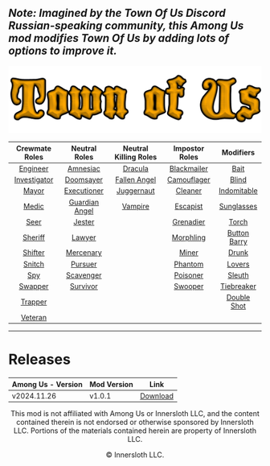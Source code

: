 ## *Note: Imagined by the Town Of Us Discord Russian-speaking community, this Among Us mod modifies Town Of Us by adding lots of options to improve it.*

![LOGO](./Images/TOU-logo.png)

| **Crewmate Roles**            | **Neutral Roles**                 | **Neutral Killing Roles**                | **Impostor Roles**                | **Modifiers**                 |
|:-----------------------------:|:---------------------------------:|:----------------------------------------:|:---------------------------------:|:-----------------------------:|
| [Engineer](#engineer)         | [Amnesiac](#amnesiac)             | [Dracula](#dracula)                      | [Blackmailer](#blackmailer)       | [Bait](#bait)                 |
| [Investigator](#investigator) | [Doomsayer](#doomsayer)           | [Fallen Angel](#fallen-angel)            | [Camouflager](#camouflager)       | [Blind](#blind)               |
| [Mayor](#mayor)               | [Executioner](#executioner)       | [Juggernaut](#juggernaut)                | [Cleaner](#cleaner)               | [Indomitable](#indomitable)   |
| [Medic](#medic)               | [Guardian Angel](#guardian-angel) | [Vampire](#vampire)                      | [Escapist](#escapist)             | [Sunglasses](#sunglasses)     |
| [Seer](#seer)                 | [Jester](#jester)                 |                                          | [Grenadier](#grenadier)           | [Torch](#torch)               |
| [Sheriff](#sheriff)           | [Lawyer](#lawyer)                 |                                          | [Morphling](#morphling)           | [Button Barry](#button-barry) |
| [Shifter](#shifter)           | [Mercenary](#mercenary)           |                                          | [Miner](#miner)                   | [Drunk](#drunk)               |
| [Snitch](#snitch)             | [Pursuer](#pursuer)               |                                          | [Phantom](#phantom)               | [Lovers](#lovers)             |
| [Spy](#spy)                   | [Scavenger](#scavenger)           |                                          | [Poisoner](#poisoner)             | [Sleuth](#sleuth)             |
| [Swapper](#swapper)           | [Survivor](#survivor)             |                                          | [Swooper](#swooper)               | [Tiebreaker](#tiebreaker)     |
| [Trapper](#trapper)           |                                   |                                          |                                   | [Double Shot](#double-shot)   |
| [Veteran](#veteran)           |                                   |                                          |                                   |                               |
-----------------------

# Releases
| Among Us - Version| Mod Version | Link |
|----------|-------------|-----------------|
| v2024.11.26 | v1.0.1 | [Download](https://github.com/NesTT17/Town-Of-Us-Edited/releases/tag/v1.0.1) |

<p align="center">This mod is not affiliated with Among Us or Innersloth LLC, and the content contained therein is not endorsed or otherwise sponsored by Innersloth LLC. Portions of the materials contained herein are property of Innersloth LLC.</p>
<p align="center">© Innersloth LLC.</p>

